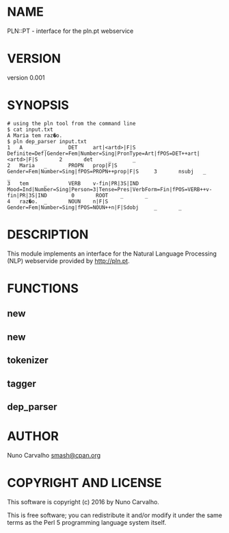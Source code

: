 # NAME

PLN::PT - interface for the pln.pt webservice

# VERSION

version 0.001

# SYNOPSIS

    # using the pln tool from the command line
    $ cat input.txt
    A Maria tem raz�o.
    $ pln dep_parser input.txt
    1   A       _       DET     art|<artd>|F|S  Definite=Def|Gender=Fem|Number=Sing|PronType=Art|fPOS=DET++art|<artd>|F|S       2       det     _       _
    2   Maria   _       PROPN   prop|F|S        Gender=Fem|Number=Sing|fPOS=PROPN++prop|F|S     3       nsubj   _       _
    3   tem     _       VERB    v-fin|PR|3S|IND Mood=Ind|Number=Sing|Person=3|Tense=Pres|VerbForm=Fin|fPOS=VERB++v-fin|PR|3S|IND        0       ROOT    _       _
    4   raz�o.  _       NOUN    n|F|S   Gender=Fem|Number=Sing|fPOS=NOUN++n|F|Sdobj     _       _

# DESCRIPTION

This module implements an interface for the Natural Language Processing
(NLP) webservide provided by http://pln.pt.

# FUNCTIONS

## new

## new

## tokenizer

## tagger

## dep\_parser

# AUTHOR

Nuno Carvalho <smash@cpan.org>

# COPYRIGHT AND LICENSE

This software is copyright (c) 2016 by Nuno Carvalho.

This is free software; you can redistribute it and/or modify it under
the same terms as the Perl 5 programming language system itself.
